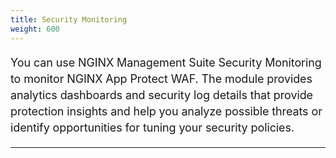 ```yaml
---
title: Security Monitoring
weight: 600
---
```


<style>
    p {
        font-size: 18px;
        line-height: 26px;
        letter-spacing: -.11px;
    }
</style>

You can use NGINX Management Suite Security Monitoring to monitor NGINX App Protect WAF. The module provides analytics dashboards and security log details that provide protection insights and help you analyze possible threats or identify opportunities for tuning your security policies.

<hr>